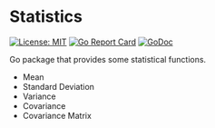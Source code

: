Statistics
==========================

[![License: MIT](https://img.shields.io/badge/License-MIT-brightgreen.svg)](LICENSE)
[![Go Report Card](https://goreportcard.com/badge/github.com/kelvins/statistics)](https://goreportcard.com/report/github.com/kelvins/statistics)
[![GoDoc](https://godoc.org/github.com/kelvins/statistics?status.svg)](https://godoc.org/github.com/kelvins/statistics)


Go package that provides some statistical functions.

- Mean
- Standard Deviation
- Variance
- Covariance
- Covariance Matrix
